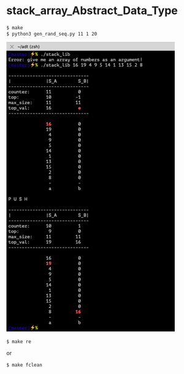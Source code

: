 # stack_array_Abstract_Data_Type

```
$ make
$ python3 gen_rand_seq.py 11 1 20
```
![result](result.png)

```
$ make re
```
or
```
$ make fclean
````